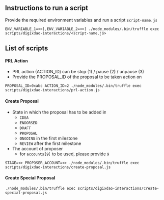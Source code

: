## Instructions to run a script
Provide the required environment variables and run a script `script-name.js`
```
ENV_VARIABLE_1=<>[,ENV_VARIABLE_2=<>] ./node_modules/.bin/truffle exec scripts/digixdao-interactions/<script-name.js>
```

## List of scripts
#### PRL Action
* PRL action (ACTION_ID) can be stop (1) / pause (2) / unpause (3)
* Provide the PROPOSAL_ID of the proposal to be taken action on
```
PROPOSAL_ID=0xabc ACTION_ID=2 ./node_modules/.bin/truffle exec scripts/digixdao-interactions/prl-action.js
```

#### Create Proposal
* State in which the proposal has to be added in
    * `IDEA`
    * `ENDORSED`
    * `DRAFT`
    * `PROPOSAL`
    * `ONGOING` in the first milestone
    * `REVIEW` after the first milestone
* The account of proposer
    * for `accounts[9]` to be used, please provide `9`
```
STAGE=<> PROPOSER_ACCOUNT=<> ./node_modules/.bin/truffle exec scripts/digixdao-interactions/create-proposal.js
```

#### Create Special Proposal
```
./node_modules/.bin/truffle exec scripts/digixdao-interactions/create-special-proposal.js
```
